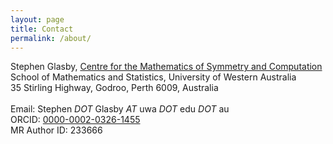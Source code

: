 ```yaml
---
layout: page
title: Contact
permalink: /about/
---
```


Stephen Glasby, [Centre for the Mathematics of Symmetry and Computation](https://cmsc.io)<br />
School of Mathematics and Statistics, University of Western Australia<br />
35 Stirling Highway, Godroo, Perth 6009, Australia<br />
<br />
Email: Stephen *DOT* Glasby *AT* uwa *DOT* edu *DOT* au<br />
ORCID: [0000-0002-0326-1455](https://orcid.org/0000-0002-0326-1455)<br />
MR Author ID: 233666